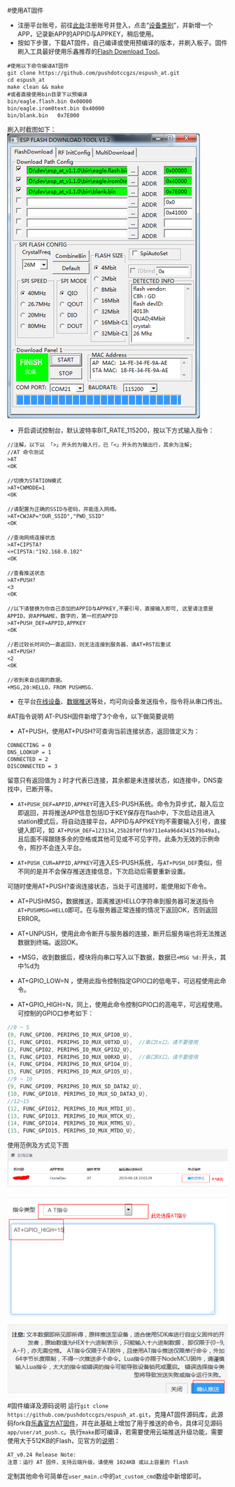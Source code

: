 #使用AT固件
- 注册平台账号，前往[此处](https://espush.cn/web/register/)注册账号并登入，点击“[设备类别](https://espush.cn/web/apps/)”，并新增一个APP，记录新APP的APPID与APPKEY，稍后使用。
- 按如下步骤，下载AT固件，自己编译或使用预编译的版本，并刷入板子。固件刷入工具最好使用乐鑫推荐的[Flash Download Tool](http://bbs.espressif.com/viewtopic.php?f=5&t=433)。

```shell
#使用以下命令编译AT固件
git clone https://github.com/pushdotccgzs/espush_at.git
cd espush_at
make clean && make
#或者直接使用bin目录下以预编译
bin/eagle.flash.bin	0x00000
bin/eagle.irom0text.bin	0x40000
bin/blank.bin	0x7E000
```

刷入时截图如下：
![Alt text](./docs/images/at_flashing.png)

- 开启调试控制台，默认波特率BIT_RATE_115200，按以下方式输入指令：
```
//注解，以下以 「>」开头的为输入行，已「<」开头的为输出行，其余为注解;
//AT 命令测试
>AT
<OK

//切换为STATION模式
>AT+CWMODE=1
<OK

//请配置为正确的SSID与密码，并能连入网络。
>AT+CWJAP="OUR_SSID","PWD_SSID"
<OK

//查询网络连接状态
>AT+CIPSTA?
<+CIPSTA:"192.168.0.102"
<OK

//查看推送状态
>AT+PUSH?
<3
<OK

//以下请替换为你自己添加的APPID与APPKEY,不要引号，直接输入即可, 这里请注意是APPID，非APPNAME，数字的，第一栏的APPID
>AT+PUSH_DEF=APPID,APPKEY
<OK

//若过较长时间仍一直返回3，则无法连接到服务器，请AT+RST后重试
>AT+PUSH?
<2
<OK

//收到来自远端的数据。
+MSG,20:HELLO，FROM PUSHMSG.
```
- 在平台[在线设备](https://espush.cn/web/devices/)、[数据推送](https://espush.cn/web/pushmsg/)等处，均可向设备发送指令，指令将从串口传出。

#AT指令说明
AT-PUSH固件新增了3个命令，以下做简要说明
- AT+PUSH，使用AT+PUSH?可查询当前连接状态，返回值定义为：
```
CONNECTING = 0
DNS_LOOKUP = 1
CONNECTED = 2
DISCONNECTED = 3
```
留意只有返回值为 `2` 时才代表已连接，其余都是未连接状态，如连接中，DNS查找中，已断开等。

- `AT+PUSH_DEF=APPID,APPKEY`可连入ES-PUSH系统。命令为异步式，敲入后立即返回，并将推送APP信息包括ID于KEY保存在flash中，下次启动且进入station模式后，将自动连接平台。APPID与APPKEY均不需要输入引号，直接键入即可，如` AT+PUSH_DEF=123134,25b28f0ffb9711e4a96d4341579b49a1`，且后面不得跟随多余的空格或其他可见或不可见字符。此条为无效的示例命令，照抄不会连入平台。

- `AT+PUSH_CUR=APPID,APPKEY`可连入ES-PUSH系统，与`AT+PUSH_DEF`类似，但不同的是并不会保存推送连接信息，下次启动后需要重新设置。

可随时使用AT+PUSH?查询连接状态，当处于可连接时，能使用如下命令。
- AT+PUSHMSG，数据推送，距离推送HELLO字符串到服务器可发送指令`AT+PUSHMSG=HELLO`即可。在与服务器正常连接的情况下返回OK，否则返回ERROR。

- AT+UNPUSH，使用此命令断开与服务器的连接，断开后服务端也将无法推送数据到终端。返回OK。
- +MSG，收到数据后，模块将向串口写入以下数据，数据已`+MSG %d:`开头，其中%d为
- AT+GPIO_LOW=N ，使用此指令控制指定GPIO口的低电平，可远程使用此命令。
- AT+GPIO_HIGH=N，同上，使用此命令控制GPIO口的高电平，可远程使用。可控制的GPIO口参考如下：
```C
//0 ~ 5
{0, FUNC_GPIO0, PERIPHS_IO_MUX_GPIO0_U},
{1, FUNC_GPIO1, PERIPHS_IO_MUX_U0TXD_U},  //串口tx口，请不要使用
{2, FUNC_GPIO2, PERIPHS_IO_MUX_GPIO2_U},
{3, FUNC_GPIO3, PERIPHS_IO_MUX_U0RXD_U},  //串口RX口，请不要使用
{4, FUNC_GPIO4, PERIPHS_IO_MUX_GPIO4_U},
{5, FUNC_GPIO5, PERIPHS_IO_MUX_GPIO5_U},
//9 ~ 10
{9, FUNC_GPIO9, PERIPHS_IO_MUX_SD_DATA2_U},
{10, FUNC_GPIO10, PERIPHS_IO_MUX_SD_DATA3_U},
//12~15
{12, FUNC_GPIO12, PERIPHS_IO_MUX_MTDI_U},
{13, FUNC_GPIO13, PERIPHS_IO_MUX_MTCK_U},
{14, FUNC_GPIO14, PERIPHS_IO_MUX_MTMS_U},
{15, FUNC_GPIO15, PERIPHS_IO_MUX_MTDO_U},
```

使用范例及方式见下图
![Alt text](./docs/images/remote_at.png)

![Alt text](./docs/images/push_at.png)

#固件编译及源码说明
运行`git clone https://github.com/pushdotccgzs/espush_at.git`，克隆AT固件源码库，此源码fork自[乐鑫官方AT固件](http://bbs.espressif.com/viewtopic.php?f=5&t=481)，并在此基础上增加了用于推送的命令，具体可见源码`app/user/at_push.c`。执行`make`即可编译，若需要使用云端推送升级功能，需要使用大于512KB的Flash，见官方的[说明](http://bbs.espressif.com/viewtopic.php?f=5&t=481)：
```
AT_v0.24 Release Note:
注意：运行 AT 固件，支持云端升级，请使用 1024KB 或以上容量的 flash
```

定制其他命令可简单在`user_main.c`中的`at_custom_cmd`数组中新增即可。

